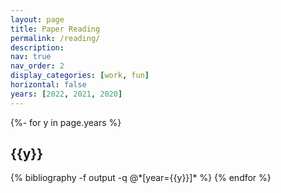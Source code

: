 ```yaml
---
layout: page
title: Paper Reading
permalink: /reading/
description: 
nav: true
nav_order: 2
display_categories: [work, fun]
horizontal: false
years: [2022, 2021, 2020]
---
```


<div class="publications">
<!-- pages/projects.md -->
{%- for y in page.years %}
<h2 class="year">{{y}}</h2>
  {% bibliography -f output -q @*[year={{y}}]* %}
{% endfor %}

</div>